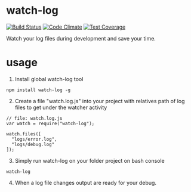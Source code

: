 # watch-log
[![Build Status](https://travis-ci.org/javanile-bot/watch-log.svg?branch=master)](https://travis-ci.org/javanile-bot/watch-log)
[![Code Climate](https://codeclimate.com/github/javanile-bot/watch-log/badges/gpa.svg)](https://codeclimate.com/github/javanile-bot/watch-log)
[![Test Coverage](https://codeclimate.com/github/javanile-bot/watch-log/badges/coverage.svg)](https://codeclimate.com/github/javanile-bot/watch-log/coverage)

Watch your log files during development and save your time.

# usage

1. Install global watch-log tool

```
npm install watch-log -g
```

2. Create a file "watch.log.js" into your project with relatives path of log files to get under the watcher activity

```
// file: watch.log.js
var watch = require("watch-log");

watch.files([
  "logs/error.log", 
  "logs/debug.log" 
]);
```

3. Simply run watch-log on your folder project on bash console
```
watch-log
```

4. When a log file changes output are ready for your debug.
